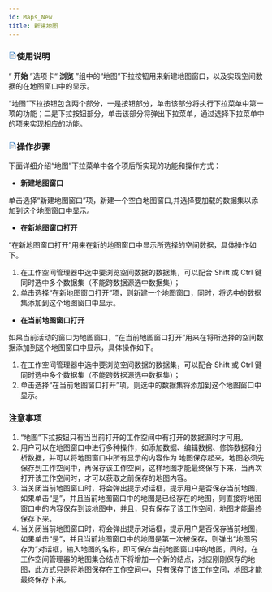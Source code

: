 ```yaml
---
id: Maps_New
title: 新建地图
---
```

### ![](../../img/read.gif)使用说明

“ **开始** ”选项卡“ **浏览** ”组中的“地图”下拉按钮用来新建地图窗口，以及实现空间数据的在地图窗口中的显示。

“地图”下拉按钮包含两个部分，一是按钮部分，单击该部分将执行下拉菜单中第一项的功能；二是下拉按钮部分，单击该部分将弹出下拉菜单，通过选择下拉菜单中的项来实现相应的功能。

### ![](../../img/read.gif)操作步骤

下面详细介绍“地图”下拉菜单中各个项后所实现的功能和操作方式：

  * **新建地图窗口**

单击选择“新建地图窗口”项，新建一个空白地图窗口,并选择要加载的数据集以添加到这个地图窗口中显示。

  * **在新地图窗口打开**

“在新地图窗口打开”用来在新的地图窗口中显示所选择的空间数据，具体操作如下。

  1. 在工作空间管理器中选中要浏览空间数据的数据集，可以配合 Shift 或 Ctrl 键同时选中多个数据集（不能跨数据源选中数据集）；
  2. 单击选择“在新地图窗口打开”项，则新建一个地图窗口，同时，将选中的数据集添加到这个地图窗口中显示。
* **在当前地图窗口打开**

如果当前活动的窗口为地图窗口，“在当前地图窗口打开”用来在将所选择的空间数据添加到这个地图窗口中显示，具体操作如下。

  1. 在工作空间管理器中选中要浏览空间数据的数据集，可以配合 Shift 或 Ctrl 键同时选中多个数据集（不能跨数据源选中数据集）；
  2. 单击选择“在当前地图窗口打开”项，则选中的数据集将添加到这个地图窗口中显示。

### 注意事项

  1. “地图”下拉按钮只有当当前打开的工作空间中有打开的数据源时才可用。
  2. 用户可以在地图窗口中进行多种操作，如添加数据、编辑数据、修饰数据和分析数据，并可以将地图窗口中所有显示的内容作为 地图保存起来，地图必须先保存到工作空间中，再保存该工作空间，这样地图才能最终保存下来，当再次打开该工作空间时，才可以获取之前保存的地图内容。
  3. 当关闭当前地图窗口时，将会弹出提示对话框，提示用户是否保存当前地图，如果单击“是”，并且当前地图窗口中的地图是已经存在的地图，则直接将地图窗口中的内容保存到该地图中，并且，只有保存了该工作空间，地图才能最终保存下来。
  4. 当关闭当前地图窗口时，将会弹出提示对话框，提示用户是否保存当前地图，如果单击“是”，并且当前地图窗口中的地图是第一次被保存，则弹出“地图另存为”对话框，输入地图的名称，即可保存当前地图窗口中的地图，同时，在工作空间管理器的地图集合结点下将增加一个新的结点，对应刚刚保存的地图，此方式只是将地图保存在工作空间中，只有保存了该工作空间，地图才能最终保存下来。

